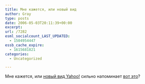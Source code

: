 ```yaml
---
title: Мне кажется, или новый вид
author: Gray
type: posts
date: 2006-05-03T20:11:39+00:00
excerpt:
url: /7282
esml_socialcount_LAST_UPDATED:
  - 1504954447
essb_cache_expire:
  - 1615681821
categories:
  - Uncategorized

---
```








Мне кажется, или <a href="http://whatasavage.com/wp-content/themes/default/images/yahoo5-2-2006.jpg" target="_blank">новый вид Yahoo!</a> сильно напоминает <a href="http://www.msn.com/" target="_blank">вот это</a>?
